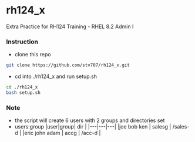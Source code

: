 # rh124_x
Extra Practice for RH124 Training - RHEL 8.2 Admin I

### Instruction 

* clone this repo
```sh 
git clone https://github.com/stv707/rh124_x.git
```

* cd into ./rh124_x and run setup.sh 
```sh 
cd ./rh124_x
bash setup.sh 
```

### Note
* the script will create 6 users with 2 groups and directories set
* users:group 
|user|group| dir |
|---|---|---|
|joe bob ken | salesg | /sales-d |
|eric john adam | accg | /acc-d | 
